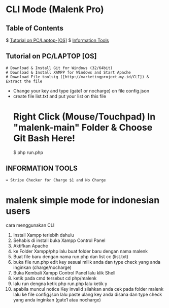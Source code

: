 # CLI Mode (Malenk Pro)

## Table of Contents
$ [Tutorial on PC/Laptop-[OS]](#Tutorial-on-PC/LAPTOP-[OS])
$ [Information Tools](#INFORMATION-TOOLS)
	
## Tutorial on PC/LAPTOP [OS]
	# Download & Install Git for Windows (32/64bit)
	# Download & Install XAMPP for Windows and Start Apache
	# Download File toolsig ([http://marketingproject.my.id/CLI]) & Extract the file
  - Change your key and type (gate1 or nocharge) on file config.json
  - create file list.txt and put your list on this file
	# Right Click (Mouse/Touchpad) In "malenk-main" Folder & Choose Git Bash Here!
	$ php run.php

## INFORMATION TOOLS
	➥ Stripe Checker for Charge $1 and No Charge




# malenk simple mode for indonesian users

cara menggunakan CLI

1. Install Xampp terlebih dahulu
2. Sehabis di install buka Xampp Control Panel
3. Aktifkan Apache
4. ke Folder Xampp/php lalu buat folder baru dengan nama malenk
5. Buat file baru dengan nama run.php dan list cc (list.txt)
6. buka file run.php edit key sesuai milik anda dan type check yang anda inginkan (charge/nocharge)
7. Buka Kembali Xampp Control Panel lalu klik Shell
8. ketik pada cmd tersebut cd php/malenk
9. lalu run dengna ketik php run.php lalu ketik y
10. apabila muncul notice Key invalid silahkan anda cek pada folder malenk lalu ke file config.json lalu paste ulang key anda disana dan type check yang anda inginkan (gate1 atau nocharge)
